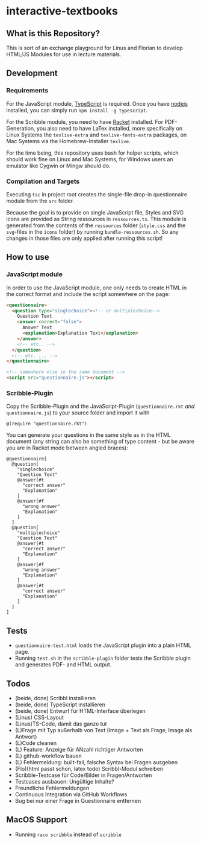 # interactive-textbooks

## What is this Repository?

This is sort of an exchange playground for Linus and Florian to develop
HTML/JS Modules for use in lecture materials.

## Development

### Requirements

For the JavaScript module, [TypeScript](https://www.typescriptlang.org/download) is required. Once you have [nodejs](https://nodejs.org/en/download/) installed, you can simply run `npm install -g typescript`.

For the Scribble module, you need to have [Racket](https://download.racket-lang.org/) installed. For PDF-Generation, you also need to have LaTex installed, more specifically on Linux Systems the `texlive-extra` and `texlive-fonts-extra` packages, on Mac Systems via the Homebrew-Installer `texlive`.

For the time being, this repository uses bash for helper scripts, which should work fine on Linux and Mac Systems, for Windows users an emulator like Cygwin or Mingw should do.

### Compilation and Targets

Executing `tsc` in project root creates the single-file drop-in questionnaire module from the `src` folder.

Because the goal is to provide on single JavaScript file, Styles and SVG icons are provided as String ressources in `ressources.ts`.
This module is generated from the contents of the `ressources` folder (`style.css` and the `svg`-files in the `icons` folder) by running `bundle-ressources.sh`.
So any changes in those files are only applied after running this script!


## How to use

### JavaScript module

In order to use the JavaScript module, one only needs to create HTML in the correct format and include the script somewhere on the page:
```html
<questionnaire>
  <question type="singlechoice"><!-- or multiplechoice-->
    Question Text
    <answer correct="false">
      Answer Text
      <explanation>Explanation Text</explanation>
    </answer>
    <!-- etc.. -->
  </question>
  <!-- etc. ... -->
</questionnaire>

<!-- somewhere else in the same document -->
<script src="questionnaire.js"></script>
```

### Scribble-Plugin

Copy the Scribble-Plugin and the JavaScript-Plugin (`questionnaire.rkt` *and* `questionnaire.js`) to your source folder and import it with
```scribble
@(require "questionnaire.rkt")
```

You can generate your questions in the same style as in the HTML document (any string can also be something of type content - but be aware you are in Racket mode between angled braces):
```scribble
@questionnaire[
  @question[
    "singlechoice"
    "Question Text"
    @answer[#t
      "correct answer"
      "Explanation"
    ]
    @answer[#f
      "wrong answer"
      "Explanation"
    ]
  ]
  @question[
    "multiplechoice"
    "Question Text"
    @answer[#t
      "correct answer"
      "Explanation"
    ]
    @answer[#f
      "wrong answer"
      "Explanation"
    ]
    @answer[#t
      "correct answer"
      "Explanation"
    ]
  ]
]
```

## Tests

- `questionnaire-test.html` loads the JavaScript plugin into a plain HTML page.
- Running `test.sh` in the `scribble-plugin` folder tests the Scribble plugin and generates PDF- and HTML output.

## Todos

- (beide, done) Scribbl installieren
- (beide, done) TypeScript installieren
- (beide, done) Entwurf für HTML-Interface überlegen
- (Linus) CSS-Layout
- (Linus)TS-Code, damit das ganze tut
- (L)Frage mit Typ außerhalb von Text (Image + Text als Frage, Image als Antwort)
- (L)Code cleanen
- (L) Feature: Anzeige für ANzahl richtiger Antworten
- (L) github-workflow bauen
- (L) Fehlermeldung: built-fail, falsche Syntax bei Fragen ausgeben
- (Flo)(html passt schon, latex todo) Scribbl-Modul schreiben
- Scribble-Testcase für Code/Bilder in Fragen/Antworten
- Testcases ausbauen: Ungültige Inhalte?
- Freundliche Fehlermeldungen
- Continuous Integration via GitHub Workflows
- Bug bei nur einer Frage in Questionnaire entfernen

## MacOS Support
- Running `raco scribble` instead of `scribble`
